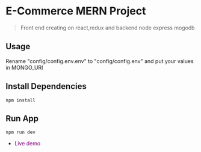 # E-Commerce MERN Project

> Front end creating on react,redux and backend node express mogodb

## Usage

Rename "config/config.env.env"
to "config/config.env" and put your values in MONGO_URI

## Install Dependencies

```
npm install
```

## Run App

```
npm run dev
```

<vedio src="./mern.mp4"/>

- <span style="color: purple"> Live demo </span>
